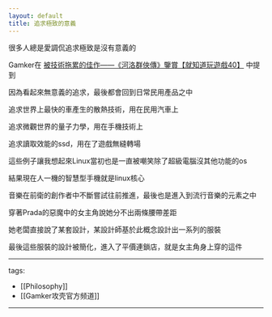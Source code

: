 ```yaml
---
layout: default
title: 追求極致的意義
---
```


很多人總是愛調侃追求極致是沒有意義的

Gamker在
[被技術拖累的佳作——《河洛群俠傳》鑒賞【就知道玩遊戲40】](https://www.youtube.com/watch?v=u3X2SAnbZms)
中提到

因為看起來無意義的追求，最後都會回到日常民用產品之中

追求世界上最快的車產生的散熱技術，用在民用汽車上

追求微觀世界的量子力學，用在手機技術上

追求讀取效能的ssd，用在了遊戲無縫轉場

  

這些例子讓我想起來Linux當初也是一直被嘲笑除了超級電腦沒其他功能的os

結果現在人一機的智慧型手機就是linux核心

  

音樂在前衛的創作者中不斷嘗試往前推進，最後也是進入到流行音樂的元素之中



穿著Prada的惡魔中的女主角說她分不出兩條腰帶差距

她老闆直接說了某套設計，某設計師基於此概念設計出一系列的服裝

最後這些服裝的設計被簡化，進入了平價連鎖店，就是女主角身上穿的這件



---
tags:
  - [[Philosophy]]
  - [[Gamker攻壳官方频道]]

---
